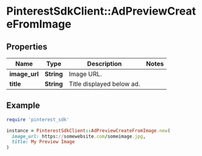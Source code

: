 # PinterestSdkClient::AdPreviewCreateFromImage

## Properties

| Name | Type | Description | Notes |
| ---- | ---- | ----------- | ----- |
| **image_url** | **String** | Image URL. |  |
| **title** | **String** | Title displayed below ad. |  |

## Example

```ruby
require 'pinterest_sdk'

instance = PinterestSdkClient::AdPreviewCreateFromImage.new(
  image_url: https://somewebsite.com/someimage.jpg,
  title: My Preview Image
)
```

